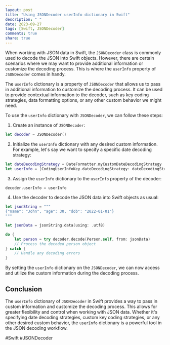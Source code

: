 ```yaml
---
layout: post
title: "Using JSONDecoder userInfo dictionary in Swift"
description: " "
date: 2023-09-27
tags: [Swift, JSONDecoder]
comments: true
share: true
---
```


When working with JSON data in Swift, the `JSONDecoder` class is commonly used to decode the JSON into Swift objects. However, there are certain scenarios where we may want to provide additional information or customize the decoding process. This is where the `userInfo` property of `JSONDecoder` comes in handy.

The `userInfo` dictionary is a property of `JSONDecoder` that allows us to pass in additional information to customize the decoding process. It can be used to provide contextual information to the decoder, such as key coding strategies, data formatting options, or any other custom behavior we might need.

To use the `userInfo` dictionary with `JSONDecoder`, we can follow these steps:

1. Create an instance of `JSONDecoder`:
```swift
let decoder = JSONDecoder()
```

2. Initialize the `userInfo` dictionary with any desired custom information. For example, let's say we want to specify a specific date decoding strategy:
```swift
let dateDecodingStrategy = DateFormatter.myCustomDateDecodingStrategy
let userInfo = [CodingUserInfoKey.dateDecodingStrategy: dateDecodingStrategy]
```

3. Assign the `userInfo` dictionary to the `userInfo` property of the decoder:
```swift
decoder.userInfo = userInfo
```

4. Use the decoder to decode the JSON data into Swift objects as usual:
```swift
let jsonString = """
{"name": "John", "age": 30, "dob": "2022-01-01"}
"""

let jsonData = jsonString.data(using: .utf8)

do {
    let person = try decoder.decode(Person.self, from: jsonData)
    // Process the decoded person object
} catch {
    // Handle any decoding errors
}
```

By setting the `userInfo` dictionary on the `JSONDecoder`, we can now access and utilize the custom information during the decoding process.

## Conclusion

The `userInfo` dictionary of `JSONDecoder` in Swift provides a way to pass in custom information and customize the decoding process. This allows for greater flexibility and control when working with JSON data. Whether it's specifying date decoding strategies, custom key coding strategies, or any other desired custom behavior, the `userInfo` dictionary is a powerful tool in the JSON decoding workflow.

#Swift #JSONDecoder